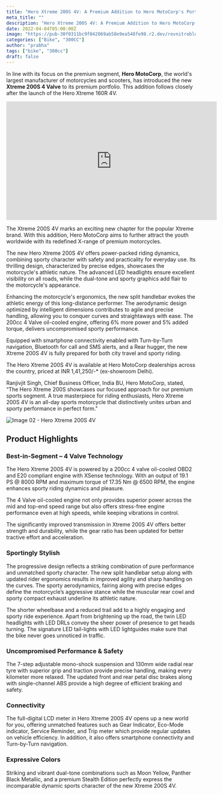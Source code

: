 ```yaml
---
title: "Hero Xtreme 200S 4V: A Premium Addition to Hero MotoCorp's Portfolio"
meta_title: ""
description: "Hero Xtreme 200S 4V: A Premium Addition to Hero MotoCorp's Portfolio"
date: 2022-04-04T05:00:00Z
image: "https://pub-30f0311bc9f042069ab58e9ea548fe98.r2.dev/revnitroblog/Blog/Bike/hero xtreme/Image 01 - Hero Xtreme 200S 4V.jpg"
categories: ["Bike", "300CC"]
author: "prabha"
tags: ["bike", "300cc"]
draft: false
---
```


In line with its focus on the premium segment, **Hero MotoCorp**, the world's largest manufacturer of motorcycles and scooters, has introduced the new **Xtreme 200S 4 Valve** to its premium portfolio. This addition follows closely after the launch of the Hero Xtreme 160R 4V.

<iframe width="560" height="315" src="https://www.youtube.com/embed/ljZLjze1D3Q" title="YouTube video player" frameborder="0" allow="accelerometer; autoplay; clipboard-write; encrypted-media; gyroscope; picture-in-picture; web-share" allowfullscreen></iframe>

The Xtreme 200S 4V marks an exciting new chapter for the popular Xtreme brand. With this addition, Hero MotoCorp aims to further attract the youth worldwide with its redefined X-range of premium motorcycles.

The new Hero Xtreme 200S 4V offers power-packed riding dynamics, combining sporty character with safety and practicality for everyday use. Its thrilling design, characterized by precise edges, showcases the motorcycle's athletic nature. The advanced LED headlights ensure excellent visibility on all roads, while the dual-tone and sporty graphics add flair to the motorcycle's appearance.

Enhancing the motorcycle's ergonomics, the new split handlebar evokes the athletic energy of this long-distance performer. The aerodynamic design optimized by intelligent dimensions contributes to agile and precise handling, allowing you to conquer curves and straightaways with ease. The 200cc 4 Valve oil-cooled engine, offering 6% more power and 5% added torque, delivers uncompromised sporty performance.

Equipped with smartphone connectivity enabled with Turn-by-Turn navigation, Bluetooth for call and SMS alerts, and a Rear hugger, the new Xtreme 200S 4V is fully prepared for both city travel and sporty riding.

The Hero Xtreme 200S 4V is available at Hero MotoCorp dealerships across the country, priced at INR 1,41,250/-* (ex-showroom Delhi).

Ranjivjit Singh, Chief Business Officer, India BU, Hero MotoCorp, stated, “The Hero Xtreme 200S showcases our focused approach for our premium sports segment. A true masterpiece for riding enthusiasts, Hero Xtreme 200S 4V is an all-day sports motorcycle that distinctively unites urban and sporty performance in perfect form."

![Image 02 - Hero Xtreme 200S 4V](https://pub-30f0311bc9f042069ab58e9ea548fe98.r2.dev/revnitroblog/Blog/Bike/hero%20xtreme/Image%2002%20-%20Hero%20Xtreme%20200S%204V.jpg)


## Product Highlights

### Best-in-Segment – 4 Valve Technology

The Hero Xtreme 200S 4V is powered by a 200cc 4 valve oil-cooled OBD2 and E20 compliant engine with XSense technology. With an output of 19.1 PS @ 8000 RPM and maximum torque of 17.35 Nm @ 6500 RPM, the engine enhances sporty riding dynamics and pleasure. 

The 4 Valve oil-cooled engine not only provides superior power across the mid and top-end speed range but also offers stress-free engine performance even at high speeds, while keeping vibrations in control.

The significantly improved transmission in Xtreme 200S 4V offers better strength and durability, while the gear ratio has been updated for better tractive effort and acceleration.

### Sportingly Stylish

The progressive design reflects a striking combination of pure performance and unmatched sporty character. The new split handlebar setup along with updated rider ergonomics results in improved agility and sharp handling on the curves. The sporty aerodynamics, fairing along with precise edges define the motorcycle’s aggressive stance while the muscular rear cowl and sporty compact exhaust underline its athletic nature.

The shorter wheelbase and a reduced trail add to a highly engaging and sporty ride experience. Apart from brightening up the road, the twin LED headlights with LED DRLs convey the sheer power of presence to get heads turning. The signature LED tail-lights with LED lightguides make sure that the bike never goes unnoticed in traffic.

### Uncompromised Performance & Safety

The 7-step adjustable mono-shock suspension and 130mm wide radial rear tyre with superior grip and traction provide precise handling, making every kilometer more relaxed. The updated front and rear petal disc brakes along with single-channel ABS provide a high degree of efficient braking and safety.

### Connectivity

The full-digital LCD meter in Hero Xtreme 200S 4V opens up a new world for you, offering unmatched features such as Gear Indicator, Eco-Mode indicator, Service Reminder, and Trip meter which provide regular updates on vehicle efficiency. In addition, it also offers smartphone connectivity and Turn-by-Turn navigation.

### Expressive Colors

Striking and vibrant dual-tone combinations such as Moon Yellow, Panther Black Metallic, and a premium Stealth Edition perfectly express the incomparable dynamic sports character of the new Xtreme 200S 4V.
